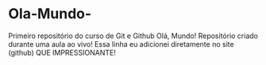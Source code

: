 # Ola-Mundo-
Primeiro repositório do curso de Git e Github
Olá, Mundo!
Repositório criado durante uma aula ao vivo!
Essa linha eu adicionei diretamente no site (github) QUE IMPRESSIONANTE!

